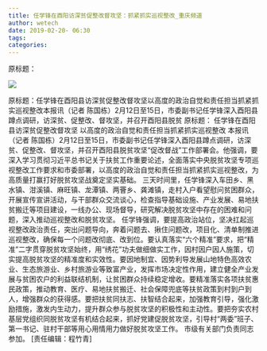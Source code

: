 ```yaml
---
title: 任学锋在酉阳访深贫促整改督攻坚：抓紧抓实巡视整改_重庆频道
author: wetech
date: 2019-02-20- 06:30
tags: 
categories: 
---
```

原标题：
<!-- more -->
                
<img align="center" border="0" src="http://p2.ifengimg.com/a/2016/0810/204c433878d5cf9size1_w16_h16.png" />
                
            
原标题：任学锋在酉阳县访深贫促整改督攻坚以高度的政治自觉和责任担当抓紧抓实巡视整改本报讯（记者 陈国栋）2月12日至15日，市委副书记任学锋深入酉阳县蹲点调研，访深贫、促整改、督攻坚，并召开酉阳县脱贫
原标题：
任学锋在酉阳县访深贫促整改督攻坚
以高度的政治自觉和责任担当抓紧抓实巡视整改
本报讯（记者 陈国栋）2月12日至15日，市委副书记任学锋深入酉阳县蹲点调研，访深贫、促整改、督攻坚，并召开酉阳县脱贫攻坚“促改督战”工作部署会。他强调，要深入学习贯彻习近平总书记关于扶贫工作重要论述，全面落实中央脱贫攻坚专项巡视整改工作要求和市委部署，以高度的政治自觉和责任担当抓紧抓实巡视整改，为高质量打赢打好脱贫攻坚战奠定坚实基础。
三天时间里，任学锋深入车田乡、黑水镇、泔溪镇、麻旺镇、龙潭镇、两罾乡、龚滩镇，走村入户看望慰问贫困群众，开展宣传宣讲活动，与干部群众交流谈心，检查指导基础设施、产业发展、易地扶贫搬迁等项目建设，一线办公、现场督导，研究解决脱贫攻坚中存在的困难和问题，深入推动巡视整改和脱贫攻坚。
任学锋强调，要提高政治站位，坚决扛起巡视整改政治责任，突出问题导向，奔着问题去、揪住问题改，项目化、清单制推进巡视整改，确保每一个问题改彻底、改到位。要认真落实“六个精准”要求，把“精准”二字贯穿脱贫攻坚始终，用“绣花”功夫做细做实工作，因村因户因人施策，切实提高脱贫攻坚的精准度和实效性。要因地制宜、因势利导发展山地特色高效农业、生态旅游业、乡村旅游业等致富产业，发挥市场决定性作用，建立健全产业发展与贫困农户的利益联结机制，让贫困群众持续稳定增收。要精准落实各项扶贫惠民政策，推动教育、医疗、易地扶贫搬迁、社会保障兜底等扶贫政策到村到户到人，增强群众的获得感。要把扶贫同扶志、扶智结合起来，加强教育引导，强化激励措施，激发内生动力，提升群众参与脱贫攻坚的积极性和主动性。要把夯实农村基层党组织同脱贫攻坚有机结合起来，抓好党建促脱贫攻坚，引导村“两委”班子、第一书记、驻村干部等用心用情用力做好脱贫攻坚工作。
市级有关部门负责同志参加。
[责任编辑：程竹青]
            
